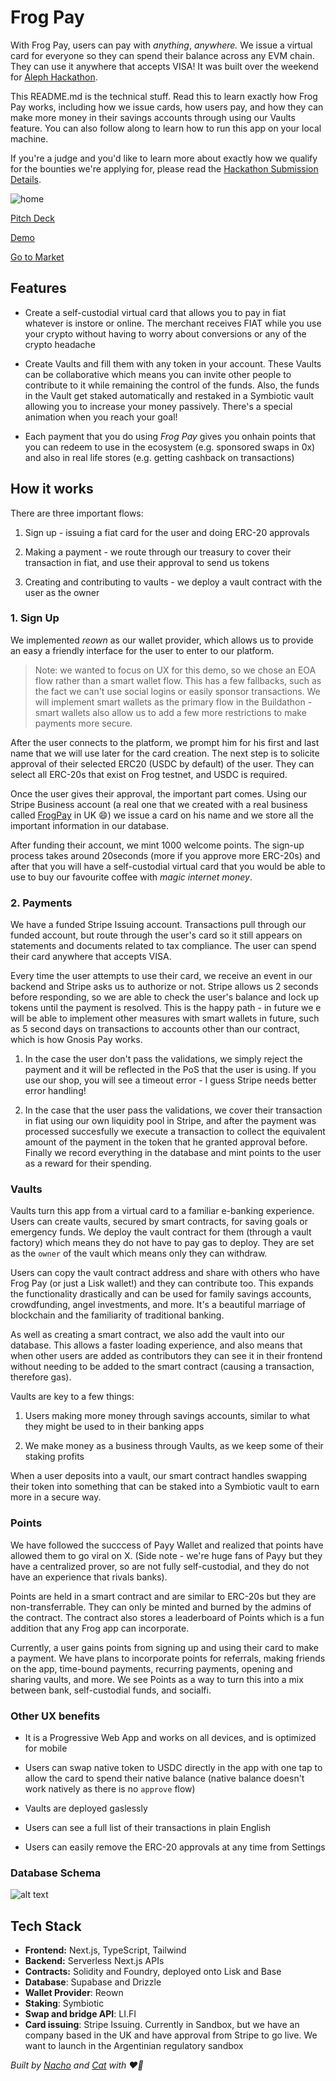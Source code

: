 # Frog Pay

With Frog Pay, users can pay with _anything_, _anywhere._ We issue a virtual card for everyone so they can spend their balance across any EVM chain. They can use it anywhere that accepts VISA! It was built over the weekend for [Aleph Hackathon](https://dorahacks.io/hackathon/aleph-hackathon/detail).

This README.md is the technical stuff. Read this to learn exactly how Frog Pay works, including how we issue cards, how users pay, and how they can make more money in their savings accounts through using our Vaults feature. You can also follow along to learn how to run this app on your local machine.

If you're a judge and you'd like to learn more about exactly how we qualify for the bounties we're applying for, please read the [Hackathon Submission Details](./HACKATHON_SUBMISSION_DETAILS.md).

![home](public/homescreen.png)

[Pitch Deck](https://www.canva.com/design/DAGxmEsjdnU/pZv82JADsAC_aJHZHu0Hdw/view?utm_content=DAGxmEsjdnU&utm_campaign=designshare&utm_medium=link2&utm_source=uniquelinks&utlId=h3abbfeb095)

[Demo](https://www.youtube.com/watch?v=lukuWBFoFWQ)

[Go to Market](./GO_TO_MARKET.md)

## Features

- Create a self-custodial virtual card that allows you to pay in fiat whatever is instore or online. The merchant receives FIAT while you use your crypto without having to worry about conversions or any of the crypto headache

- Create Vaults and fill them with any token in your account. These Vaults can be collaborative which means you can invite other people to contribute to it while remaining the control of the funds. Also, the funds in the Vault get staked automatically and restaked in a Symbiotic vault allowing you to increase your money passively. There's a special animation when you reach your goal!

- Each payment that you do using _Frog Pay_ gives you onhain points that you can redeem to use in the ecosystem (e.g. sponsored swaps in 0x) and also in real life stores (e.g. getting cashback on transactions)

## How it works

There are three important flows:

1. Sign up - issuing a fiat card for the user and doing ERC-20 approvals

2. Making a payment - we route through our treasury to cover their transaction in fiat, and use their approval to send us tokens

3. Creating and contributing to vaults - we deploy a vault contract with the user as the owner

### 1. Sign Up

We implemented _reown_ as our wallet provider, which allows us to provide an easy a friendly interface for the user to enter to our platform.

> Note: we wanted to focus on UX for this demo, so we chose an EOA flow rather than a smart wallet flow. This has a few fallbacks, such as the fact we can't use social logins or easily sponsor transactions. We will implement smart wallets as the primary flow in the Buildathon - smart wallets also allow us to add a few more restrictions to make payments more secure.

After the user connects to the platform, we prompt him for his first and last name that we will use later for the card creation. The next step is to solicite approval of their selected ERC20 (USDC by default) of the user. They can select all ERC-20s that exist on Frog testnet, and USDC is required.

Once the user gives their approval, the important part comes. Using our Stripe Business account (a real one that we created with a real business called [FrogPay](https://find-and-update.company-information.service.gov.uk/company/NI732549) in UK 😄) we issue a card on his name and we store all the important information in our database.

After funding their account, we mint 1000 welcome points. The sign-up process takes around 20seconds (more if you approve more ERC-20s) and after that you will have a self-custodial virtual card that you would be able to use to buy our favourite coffee with _magic internet money_.

### 2. Payments

We have a funded Stripe Issuing account. Transactions pull through our funded account, but route through the user's card so it still appears on statements and documents related to tax compliance. The user can spend their card anywhere that accepts VISA.

Every time the user attempts to use their card, we receive an event in our backend and Stripe asks us to authorize or not. Stripe allows us 2 seconds before responding, so we are able to check the user's balance and lock up tokens until the payment is resolved. This is the happy path - in future we e will be able to implement other measures with smart wallets in future, such as 5 second days on transactions to accounts other than our contract, which is how Gnosis Pay works.

1. In the case the user don't pass the validations, we simply reject the payment and it will be reflected in the PoS that the user is using. If you use our shop, you will see a timeout error - I guess Stripe needs better error handling!

2. In the case that the user pass the validations, we cover their transaction in fiat using our own liquidity pool in Stripe, and after the payment was processed succesfully we execute a transaction to collect the equivalent amount of the payment in the token that he granted approval before. Finally we record everything in the database and mint points to the user as a reward for their spending.

### Vaults

Vaults turn this app from a virtual card to a familiar e-banking experience. Users can create vaults, secured by smart contracts, for saving goals or emergency funds. We deploy the vault contract for them (through a vault factory) which means they do not have to pay gas to deploy. They are set as the `owner` of the vault which means only they can withdraw.

Users can copy the vault contract address and share with others who have Frog Pay (or just a Lisk wallet!) and they can contribute too. This expands the functionality drastically and can be used for family savings accounts, crowdfunding, angel investments, and more. It's a beautiful marriage of blockchain and the familiarity of traditional banking.

As well as creating a smart contract, we also add the vault into our database. This allows a faster loading experience, and also means that when other users are added as contributors they can see it in their frontend without needing to be added to the smart contract (causing a transaction, therefore gas).

Vaults are key to a few things:

1. Users making more money through savings accounts, similar to what they might be used to in their banking apps

2. We make money as a business through Vaults, as we keep some of their staking profits

When a user deposits into a vault, our smart contract handles swapping their token into something that can be staked into a Symbiotic vault to earn more in a secure way.

### Points

We have followed the succcess of Payy Wallet and realized that points have allowed them to go viral on X. (Side note - we're huge fans of Payy but they have a centralized prover, so are not fully self-custodial, and they do not have an experience that rivals banks).

Points are held in a smart contract and are similar to ERC-20s but they are non-transferrable. They can only be minted and burned by the admins of the contract. The contract also stores a leaderboard of Points which is a fun addition that any Frog app can incorporate.

Currently, a user gains points from signing up and using their card to make a payment. We have plans to incorporate points for referrals, making friends on the app, time-bound payments, recurring payments, opening and sharing vaults, and more. We see Points as a way to turn this into a mix between bank, self-custodial funds, and socialfi.

### Other UX benefits

- It is a Progressive Web App and works on all devices, and is optimized for mobile

- Users can swap native token to USDC directly in the app with one tap to allow the card to spend their native balance (native balance doesn't work natively as there is no `approve` flow)

- Vaults are deployed gaslessly

- Users can see a full list of their transactions in plain English

- Users can easily remove the ERC-20 approvals at any time from Settings

### Database Schema

![alt text](database-schema.png)

## Tech Stack

- **Frontend:** Next.js, TypeScript, Tailwind
- **Backend:** Serverless Next.js APIs
- **Contracts:** Solidity and Foundry, deployed onto Lisk and Base
- **Database**: Supabase and Drizzle
- **Wallet Provider**: Reown
- **Staking**: Symbiotic
- **Swap and bridge API**: LI.FI
- **Card issuing**: Stripe Issuing. Currently in Sandbox, but we have an company based in the UK and have approval from Stripe to go live. We want to launch in the Argentinian regulatory sandbox

_Built by [Nacho](https://x.com/ziginiz) and [Cat](https://x.com/catmcgeecode) with ❤️‍🔥_
